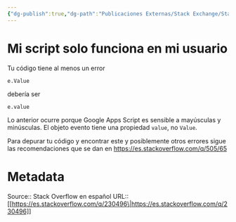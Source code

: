 ```yaml
---
{"dg-publish":true,"dg-path":"Publicaciones Externas/Stack Exchange/Stack Overflow en español/es.stackoverflow.com-230496.md","permalink":"/publicaciones-externas/stack-exchange/stack-overflow-en-espanol/es-stackoverflow-com-230496/","title":"Mi script solo funciona en mi usuario","hide":true,"noteIcon":"\"0\"","created":"2024-04-03T12:49:10.506-06:00","updated":"2024-04-05T16:43:54.579-06:00"}
---
```


# Mi script solo funciona en mi usuario

Tu código tiene al menos un error

    e.Value

debería ser

    e.value

Lo anterior ocurre porque Google Apps Script es sensible a mayúsculas y minúsculas. El objeto evento tiene una propiedad `value`, no `Value`.

Para depurar tu código y encontrar este y posiblemente otros errores sigue las recomendaciones que se dan en https://es.stackoverflow.com/q/505/65

# Metadata
Source:: Stack Overflow en español
URL:: [[https://es.stackoverflow.com/q/230496\|https://es.stackoverflow.com/q/230496]]

